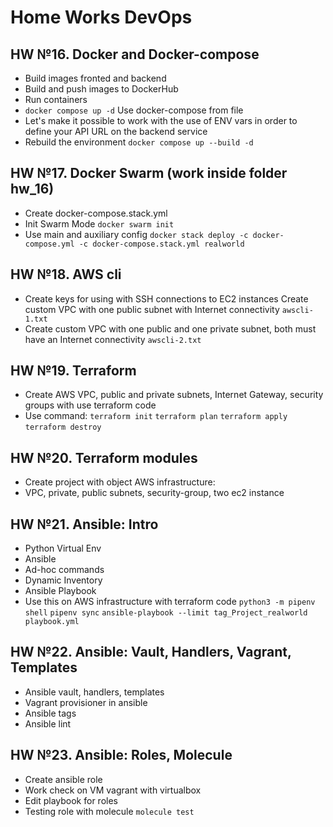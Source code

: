 # Home Works DevOps

## HW №16. Docker and Docker-compose

- Build images fronted and backend
- Build and push images to DockerHub
- Run containers
- `docker compose up -d` Use docker-compose from file
- Let's make it possible to work with the use of ENV vars in order to define your API URL on the backend service
- Rebuild the environment `docker compose up --build -d`

## HW №17. Docker Swarm (work inside folder hw_16)

- Create docker-compose.stack.yml
- Init Swarm Mode `docker swarm init`
- Use main and auxiliary config `docker stack deploy -c docker-compose.yml -c docker-compose.stack.yml realworld`

## HW №18. AWS cli

- Create keys for using with SSH connections to EC2 instances
Create custom VPC with one public subnet with Internet connectivity `awscli-1.txt`
- Create custom VPC with one public and one private subnet, both must have an Internet connectivity `awscli-2.txt`

## HW №19. Terraform

- Create AWS VPC, public and private subnets, Internet Gateway, security groups with use terraform code
- Use command:
              `terraform init`
              `terraform plan`
              `terraform apply`
              `terraform destroy`

## HW №20. Terraform modules

- Create project with object AWS infrastructure:
- VPC, private, public subnets, security-group, two ec2 instance

## HW №21. Ansible: Intro

- Python Virtual Env
- Ansible
- Ad-hoc commands
- Dynamic Inventory
- Ansible Playbook
- Use this on AWS infrastructure with terraform code
`python3 -m pipenv shell`
`pipenv sync`
`ansible-playbook --limit tag_Project_realworld playbook.yml`

## HW №22. Ansible: Vault, Handlers, Vagrant, Templates

- Ansible vault, handlers, templates
- Vagrant provisioner in ansible
- Ansible tags
- Ansible lint

## HW №23. Ansible: Roles, Molecule

- Create ansible role
- Work check on VM vagrant with virtualbox
- Edit playbook for roles
- Testing role with molecule `molecule test` 




